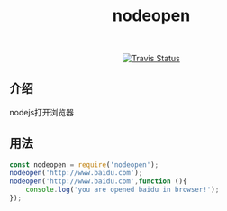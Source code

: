 <h1 align="center">
  nodeopen
</h1>
<br>
<p align="center">
  <a href="https://travis-ci.org/xudeming208/fe-logs"><img src="https://travis-ci.org/xudeming208/fe-logs.svg?branch=master" alt="Travis Status"></a>
</p>

## 介绍
nodejs打开浏览器

## 用法
```javascript
const nodeopen = require('nodeopen');
nodeopen('http://www.baidu.com');
nodeopen('http://www.baidu.com',function (){
	console.log('you are opened baidu in browser!');
});
```